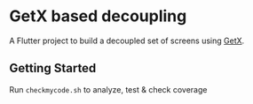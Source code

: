 # GetX based decoupling

A Flutter project to build a decoupled set of screens using [GetX](https://pub.dev/packages/get).

## Getting Started

Run `checkmycode.sh` to analyze, test & check coverage
